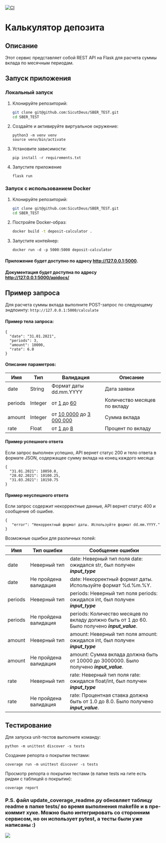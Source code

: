 [![CI](https://github.com/SicutDeus/SBER_TEST/actions/workflows/ci.yml/badge.svg)](https://github.com/SicutDeus/SBER_TEST/actions/workflows/ci.yml)
# Калькулятор депозита
## Описание

Этот сервис представляет собой REST API на Flask для расчета суммы вклада по месячным периодам.

## Запуск приложения

### Локальный запуск

1. Клонируйте репозиторий:
   ```bash
   git clone git@github.com:SicutDeus/SBER_TEST.git
   cd SBER_TEST
   ```
2. Создайте и активируйте виртуальное окружение:
    ```
   python3 -m venv venv
   source venv/bin/activate
   ```
3. Установите зависимости:
   ```
   pip install -r requirements.txt
   ```
4. Запустите приложение
   ```
   flask run
   ```

### Запуск с использованием Docker
1. Клонируйте репозиторий:
   ```bash
   git clone git@github.com:SicutDeus/SBER_TEST.git
   cd SBER_TEST
   ```
2. Постройте Docker-образ:
   ```bash
   docker build -t deposit-calculator .
   ```
3. Запустите контейнер:
    ```
   docker run -d -p 5000:5000 deposit-calculator
   ```
#### Приложение будет доступно по адресу http://127.0.0.1:5000. 
#### Документация будет доступна по адресу http://127.0.0.1:5000/apidocs/

## Пример запроса
Для расчета суммы вклада выполните POST-запрос по следующему эндпоинту: `http://127.0.0.1:5000/calculate`

#### Пример тела запроса:
```
{
  "date": "31.01.2021",
  "periods": 3,
  "amount": 10000,
  "rate": 6.0
}
```
#### Описание параметров:

| Имя     | Тип     | Валидация                              | Описание                     |
|---------|---------|----------------------------------------|------------------------------|
| date    | String  | Формат даты dd.mm.YYYY                 | Дата заявки                  |
| periods | Integer | от <u>1</u> до <u>60</u>               | Количество месяцев по вкладу |
| amount  | Integer | от <u>10 0000</u> до <u>3 000 000</u>  | Сумма вклада                 |
| rate    | Float   | от <u>1</u> до <u>8</u>                | Процент по вкладу            |

#### Пример успешного ответа

Если запрос выполнен успешно, API вернет статус 200 и тело ответа в формате JSON, содержащее сумму вклада на конец каждого месяца:

```
{
  "31.01.2021": 10050.0,
  "28.02.2021": 10100.25,
  "31.03.2021": 10150.75
}
```

#### Пример неуспешного ответа

Если запрос содержит некорректные данные, API вернет статус 400 и сообщение об ошибке.

```
{
   "error": "Некорректный формат даты. Используйте формат dd.mm.YYYY."
}
```
Возможные ошибки для различных полей: 

| Имя     | Тип ошибки             | Сообщение ошибки                                                                                      |
|---------|------------------------|-------------------------------------------------------------------------------------------------------|
| date    | Неверный тип           | date: Неверный тип поля date: ожидался str, был получен **<em>input_type</em>**                                   |
| date    | Не пройдена валидация  | date: Некорректный формат даты. Используйте формат %d.%m.%Y.                               |
| periods | Неверный тип           | periods: Неверный тип поля periods: ожидался int, был получен **<em>input_type</em>**                 |
| periods | Не пройдена валидация  | periods: Количество месяцев по вкладу должно быть от 1 до 60. Было получено **<em>input_value</em>**. |
| amount  | Неверный тип           | amount: Неверный тип поля amount: ожидался int, был получен **<em>input_type</em>**                   |
| amount  | Не пройдена валидация  | amount: Сумма вклада должна быть от 10000 до 3000000. Было получено **<em>input_value</em>**.         |
| rate    | Неверный тип           | rate: Неверный тип поля rate: ожидался float/int, был получен **<em>input_type</em>**                 |
| rate    | Не пройдена валидация  | rate: Процентная ставка должна быть от 1.0 до 8.0. Было получено **<em>input_value</em>**.            |


## Тестирование
Для запуска unit-тестов выполните команду:
```
python -m unittest discover -s tests 
```
Создание репорта о покрытии тестами:
```
coverage run -m unittest discover -s tests
```
Просмотр репорта о покрытии тестами (в папке tests на гите есть ридми с таблицей о покрытии):
```
coverage report
```

### P.S. файл update_coverage_readme.py обновляет таблицу readme в папке tests/ во время выполнения makefile и в пре-коммит хуке. Можно было интегрировать со сторонним сервисом, но он использует pytest, а тесты были уже написаны :)

![](https://www.meme-arsenal.com/memes/304e76637da95d6b818ff0a27b9282e6.jpg)

